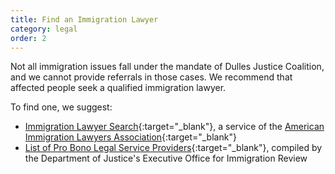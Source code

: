 ```yaml
---
title: Find an Immigration Lawyer
category: legal
order: 2
---
```


Not all immigration issues fall under the mandate of Dulles Justice Coalition,
and we cannot provide referrals in those cases. We recommend that affected
people seek a qualified immigration lawyer.

To find one, we suggest:

* [Immigration Lawyer Search](http://www.ailalawyer.org/){:target="_blank"}, a service of the
  [American Immigration Lawyers Association](http://www.aila.org/){:target="_blank"}
* [List of Pro Bono Legal Service Providers](https://www.justice.gov/eoir/list-pro-bono-legal-service-providers-map){:target="_blank"},
  compiled by the Department of Justice's Executive Office for Immigration Review
